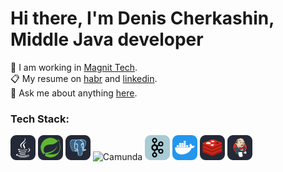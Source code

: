 # Hi there, I'm Denis Cherkashin, Middle Java developer

💼 I am working in <a href="https://github.com/magnit-tech">Magnit Tech</a>. <br>
📋 My resume on <a href="https://career.habr.com/cherkashin_de">habr</a> and <a href="https://www.linkedin.com/in/cherkashin-de/">linkedin</a>. <br>
💬 Ask me about anything <a href="t.me/cherkashin_de">here</a>. <br>

### Tech Stack:
<p align="left">
  <img src="https://raw.githubusercontent.com/tandpfun/skill-icons/65dea6c4eaca7da319e552c09f4cf5a9a8dab2c8/icons/Java-Dark.svg" width="40" height="40" alt="Java"/>
  <img src="https://raw.githubusercontent.com/tandpfun/skill-icons/65dea6c4eaca7da319e552c09f4cf5a9a8dab2c8/icons/Spring-Dark.svg" width="40" height="40" alt="Spring"/>
  <img src="https://raw.githubusercontent.com/tandpfun/skill-icons/65dea6c4eaca7da319e552c09f4cf5a9a8dab2c8/icons/PostgreSQL-Dark.svg" width="40" height="40" alt="PostgreSQL"/>
  <img src="https://avatars.githubusercontent.com/u/2443838" width="40" height="40" alt="Camunda"/>
  <img src="https://raw.githubusercontent.com/tandpfun/skill-icons/65dea6c4eaca7da319e552c09f4cf5a9a8dab2c8/icons/Kafka.svg" width="40" height="40" alt="Kafka"/>
  <img src="https://raw.githubusercontent.com/tandpfun/skill-icons/65dea6c4eaca7da319e552c09f4cf5a9a8dab2c8/icons/Docker.svg" width="40" height="40" alt="Docker"/>
  <img src="https://raw.githubusercontent.com/tandpfun/skill-icons/65dea6c4eaca7da319e552c09f4cf5a9a8dab2c8/icons/Redis-Dark.svg" width="40" height="40" alt="Redis"/>
  <img src="https://raw.githubusercontent.com/tandpfun/skill-icons/65dea6c4eaca7da319e552c09f4cf5a9a8dab2c8/icons/Jenkins-Dark.svg" width="40" height="40" alt="Jenkins"/>
</p>


